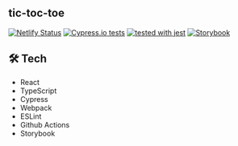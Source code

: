 ## tic-toc-toe

[![Netlify Status](https://api.netlify.com/api/v1/badges/1a2c07e7-4ccd-4b8a-a713-a0b01206f748/deploy-status)](https://app.netlify.com/sites/praha-tictoctoe/deploys)
[![Cypress.io tests](https://img.shields.io/badge/cypress.io-tests-green.svg?style=flat-square)](https://cypress.io)
[![tested with jest](https://img.shields.io/badge/tested_with-jest-99424f.svg)](https://github.com/facebook/jest)
[![Storybook](https://cdn.jsdelivr.net/gh/storybooks/brand@master/badge/badge-storybook.svg)](https://storybook.js.org/)

## 🛠️ Tech
- React
- TypeScript
- Cypress
- Webpack
- ESLint
- Github Actions
- Storybook